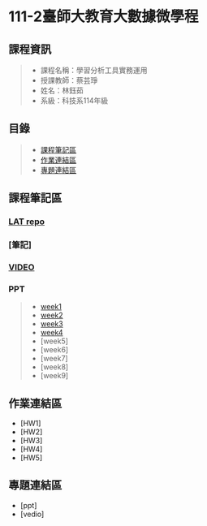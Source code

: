 # 111-2臺師大教育大數據微學程

## 課程資訊
> + 課程名稱：學習分析工具實務運用
> + 授課教師：蔡芸琤
> + 姓名：林鈺茹
> + 系級：科技系114年級
## 目錄
> + [課程筆記區](https://github.com/Lindergithub/LAT/edit/main/README.md#%E8%AA%B2%E7%A8%8B%E7%AD%86%E8%A8%98%E5%8D%80)
> + [作業連結區](https://github.com/Lindergithub/LAT/edit/main/README.md#%E4%BD%9C%E6%A5%AD%E9%80%A3%E7%B5%90%E5%8D%80)
> + [專題連結區](https://github.com/Lindergithub/LAT/edit/main/README.md#%E5%B0%88%E9%A1%8C%E9%80%A3%E7%B5%90%E5%8D%80)
## 課程筆記區
### [LAT repo](https://docs.google.com/spreadsheets/d/e/2PACX-1vT_zJV6gYfbNv8irou82vBJjx76eTwu8-oBLzV5VlQhuD8eNychjpKbTCAZgGJKv5og303hZdXX_ygo/pubhtml#)
### [筆記]
### [VIDEO](https://www.youtube.com/playlist?list=PLH3VeiMX0ckiBTEYePXLZl7kMlbC--bZt)
### PPT
> + [week1](https://docs.google.com/presentation/d/e/2PACX-1vSInSmBw4pmnFj-4BoVDQcXDkXJ23WMGXBWPkHTTm99t0rigaeIYzMpjC8Q7nKu9SZWeNAs6q1Wy5ZE/pub?start=false&loop=false&delayms=3000&slide=id.g208849b0d5d_1_43)
> + [week2](https://docs.google.com/presentation/d/e/2PACX-1vT-TbdyqnFFYyOREkTHFGj8OMr3z4-77otHUtDB1PZk_hy4H1sO0_ZXdsaTg1qping-CP_2kEhcvlu0/pub?start=false&loop=false&delayms=3000&slide=id.p)
> + [week3](https://docs.google.com/presentation/d/e/2PACX-1vRQ-QbIIGrpvbC7PkYFtWhT8hhT2pREfIYP5OxiYPF125Ag1u4ln-f7EKR_znsU-bM1z-RrxFY3qHba/pub?start=false&loop=false&delayms=3000&slide=id.p)
> + [week4](https://docs.google.com/presentation/d/e/2PACX-1vQTkndQGs2LVuR27vv0lbSpZPKY6j-7pNcF4SvSTZhflcTOi2XxCp8iSFgxiX5KoB61cI9ZPZix8Vn5/pub?start=false&loop=false&delayms=3000&slide=id.p)
> + [week5]
> + [week6]
> + [week7]
> + [week8]
> + [week9]


## 作業連結區
+ [HW1]
+ [HW2]
+ [HW3]
+ [HW4]
+ [HW5]
## 專題連結區
+ [ppt]
+ [vedio]
